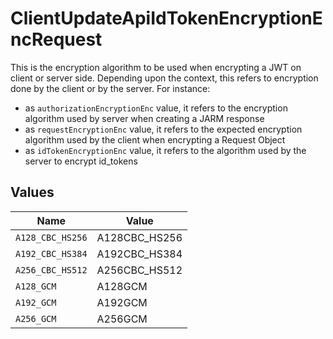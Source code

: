 # ClientUpdateApiIdTokenEncryptionEncRequest

This is the encryption algorithm to be used when encrypting a JWT on client or server side.
Depending upon the context, this refers to encryption done by the client or by the server. For instance:
  - as `authorizationEncryptionEnc` value, it refers to the encryption algorithm used by server when creating a JARM response
  - as `requestEncryptionEnc` value, it refers to the expected encryption algorithm used by the client when encrypting a Request Object
  - as `idTokenEncryptionEnc` value, it refers to the algorithm used by the server to encrypt id_tokens



## Values

| Name             | Value            |
| ---------------- | ---------------- |
| `A128_CBC_HS256` | A128CBC_HS256    |
| `A192_CBC_HS384` | A192CBC_HS384    |
| `A256_CBC_HS512` | A256CBC_HS512    |
| `A128_GCM`       | A128GCM          |
| `A192_GCM`       | A192GCM          |
| `A256_GCM`       | A256GCM          |